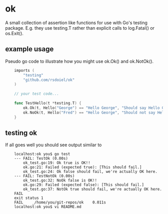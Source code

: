 # ok

A small collection of assertion like functions for use with Go's testing package. 
E.g. they use testing.T rather than explicit calls to log.Fatal() or os.Exit().

## example usage

Pseudo go code to illustrate how you might use ok.Ok() and ok.NotOk().

```go
    imports (
        "testing"
        "github.com/rsdoiel/ok"
    )
    
    // your test code...
    
    func TestHello(t *testing.T) {
        ok.Ok(t, Hello("George") == "Hello George", "Should say Hello George.")
        ok.NoOk(t, Hello("Fred") == "Hello George", "Should not say Hello George for Fred.")
    }
```

## testing ok

If all goes well you should see output similar to

```shell
    localhost:ok you$ go test
    --- FAIL: TestOk (0.00s)
        ok_test.go:19: Ok true is OK!!
        ok.go:21: Failed (expected true): [This should fail.]
        ok_test.go:24: Ok false should fail, we're actually OK here.
    --- FAIL: TestNotOk (0.00s)
        ok_test.go:32: NoOk false is OK!!
        ok.go:29: Failed (expected false): [This should fail.]
        ok_test.go:37: NotOk true should fail, we're actually OK here.
    FAIL
    exit status 1
    FAIL    _/home/you/git-repos/ok    0.011s
    localhost:ok you$ vi README.md 
```


